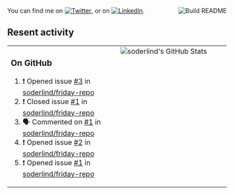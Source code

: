 
<a href="https://github.com/soderlind/soderlind/actions"><img src="https://github.com/soderlind/soderlind/workflows/Build%20README/badge.svg" align="right" alt="Build README"></a>

<!-- Actual text -->
You can find me on [![Twitter][1.2]][1], or on [![LinkedIn][2.2]][2].

<!-- Icons -->

[1.2]: http://i.imgur.com/wWzX9uB.png (twitter icon without padding)
[2.2]: https://raw.githubusercontent.com/MartinHeinz/MartinHeinz/master/linkedin-3-16.png (LinkedIn icon without padding)

<!-- Links to your social media accounts -->

[1]: https://twitter.com/soderlind
[2]: https://www.linkedin.com/in/soderlind/

## Resent activity

<table width="100%" border="0"><tr><td width="49%">

### On GitHub

<!--START_SECTION:activity-->
1. ❗️ Opened issue [#3](https://github.com/soderlind/friday-repo/issues/3) in [soderlind/friday-repo](https://github.com/soderlind/friday-repo)
2. ❗️ Closed issue [#1](https://github.com/soderlind/friday-repo/issues/1) in [soderlind/friday-repo](https://github.com/soderlind/friday-repo)
3. 🗣 Commented on [#1](https://github.com/soderlind/friday-repo/issues/1) in [soderlind/friday-repo](https://github.com/soderlind/friday-repo)
4. ❗️ Opened issue [#2](https://github.com/soderlind/friday-repo/issues/2) in [soderlind/friday-repo](https://github.com/soderlind/friday-repo)
5. ❗️ Opened issue [#1](https://github.com/soderlind/friday-repo/issues/1) in [soderlind/friday-repo](https://github.com/soderlind/friday-repo)
<!--END_SECTION:activity-->
  </td>
<td width="49%" valign="top">
  <img   alt="soderlind's GitHub Stats" src="https://awesome-github-stats.azurewebsites.net/user-stats/soderlind?cardType=level-alternate&Title=FFFFFF&Border=FFFFFF" />
</td></tr></table>





